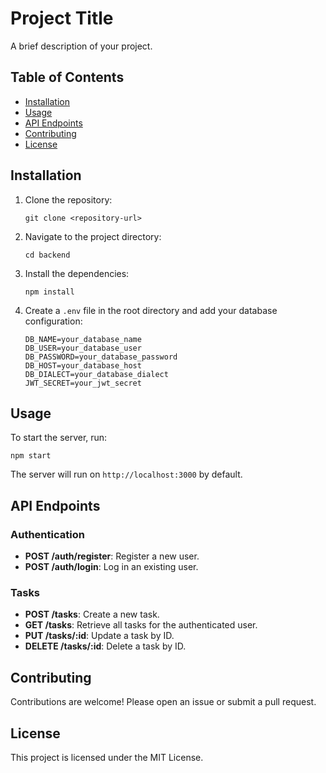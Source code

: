 # Project Title

A brief description of your project.

## Table of Contents

- [Installation](#installation)
- [Usage](#usage)
- [API Endpoints](#api-endpoints)
- [Contributing](#contributing)
- [License](#license)

## Installation

1. Clone the repository:
   ```
   git clone <repository-url>
   ```
2. Navigate to the project directory:
   ```
   cd backend
   ```
3. Install the dependencies:
   ```
   npm install
   ```
4. Create a `.env` file in the root directory and add your database configuration:
   ```
   DB_NAME=your_database_name
   DB_USER=your_database_user
   DB_PASSWORD=your_database_password
   DB_HOST=your_database_host
   DB_DIALECT=your_database_dialect
   JWT_SECRET=your_jwt_secret
   ```

## Usage

To start the server, run:
```
npm start
```
The server will run on `http://localhost:3000` by default.

## API Endpoints

### Authentication

- **POST /auth/register**: Register a new user.
- **POST /auth/login**: Log in an existing user.

### Tasks

- **POST /tasks**: Create a new task.
- **GET /tasks**: Retrieve all tasks for the authenticated user.
- **PUT /tasks/:id**: Update a task by ID.
- **DELETE /tasks/:id**: Delete a task by ID.

## Contributing

Contributions are welcome! Please open an issue or submit a pull request.

## License

This project is licensed under the MIT License.